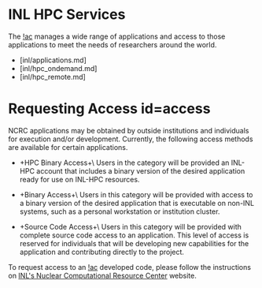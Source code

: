 # INL HPC Services

The [!ac](NCRC) manages a wide range of applications and access to those applications to meet the
needs of researchers around the world.

- [inl/applications.md]
- [inl/hpc_ondemand.md]
- [inl/hpc_remote.md]

# Requesting Access id=access

NCRC applications may be obtained by outside institutions and individuals for execution and/or
development. Currently, the following access methods are available for certain applications.

- +HPC Binary Access+\\
  Users in the category will be provided an INL-HPC account that includes a binary version of
  the desired application ready for use on INL-HPC resources.

- +Binary Access+\\
  Users in this category will be provided with access to a binary version of the desired
  application that is executable on non-INL systems, such as a personal workstation or institution
  cluster.

- +Source Code Access+\\
  Users in this category will be provided with complete source code access to an application. This
  level of access is reserved for individuals that will be developing new capabilities for the
  application and contributing directly to the project.


To request access to an [!ac](NCRC) developed code, please follow the instructions
on [INL's Nuclear Computational Resource Center](https://inl.gov/ncrc/) website.

